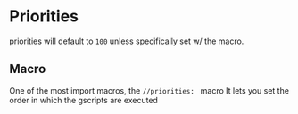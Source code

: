 # Priorities
priorities will default to `100` unless specifically set w/ the macro.

## Macro
One of the most import macros, the `//priorities: ` macro 
It lets you set the order in which the gscripts are executed